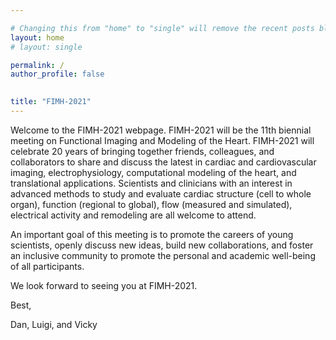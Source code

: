 ```yaml
---

# Changing this from "home" to "single" will remove the recent posts blog component
layout: home
# layout: single

permalink: /
author_profile: false

  
title: "FIMH-2021"
---
```


Welcome to the FIMH-2021 webpage. FIMH-2021 will be the 11th biennial meeting on Functional Imaging and Modeling of the Heart. FIMH-2021 will celebrate 20 years of bringing together friends, colleagues, and collaborators to share and discuss the latest in cardiac and cardiovascular imaging, electrophysiology, computational modeling of the heart, and translational applications. Scientists and clinicians with an interest in advanced methods to study and evaluate cardiac structure (cell to whole organ), function (regional to global), flow (measured and simulated), electrical activity and remodeling are all welcome to attend.

An important goal of this meeting is to promote the careers of young scientists, openly discuss new ideas, build new collaborations, and foster an inclusive community to promote the personal and academic well-being of all participants.

We look forward to seeing you at FIMH-2021.

Best,

Dan, Luigi, and Vicky

<!---
Add line breaks to space out the blog posts a little more
-->
<br/>
